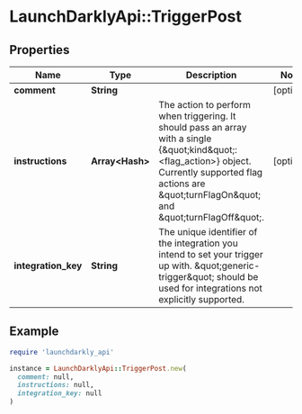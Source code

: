 # LaunchDarklyApi::TriggerPost

## Properties

| Name | Type | Description | Notes |
| ---- | ---- | ----------- | ----- |
| **comment** | **String** |  | [optional] |
| **instructions** | **Array&lt;Hash&gt;** | The action to perform when triggering. It should pass an array with a single {\&quot;kind\&quot;: &lt;flag_action&gt;} object. Currently supported flag actions are \&quot;turnFlagOn\&quot; and \&quot;turnFlagOff\&quot;. | [optional] |
| **integration_key** | **String** | The unique identifier of the integration you intend to set your trigger up with. \&quot;generic-trigger\&quot; should be used for integrations not explicitly supported. |  |

## Example

```ruby
require 'launchdarkly_api'

instance = LaunchDarklyApi::TriggerPost.new(
  comment: null,
  instructions: null,
  integration_key: null
)
```

